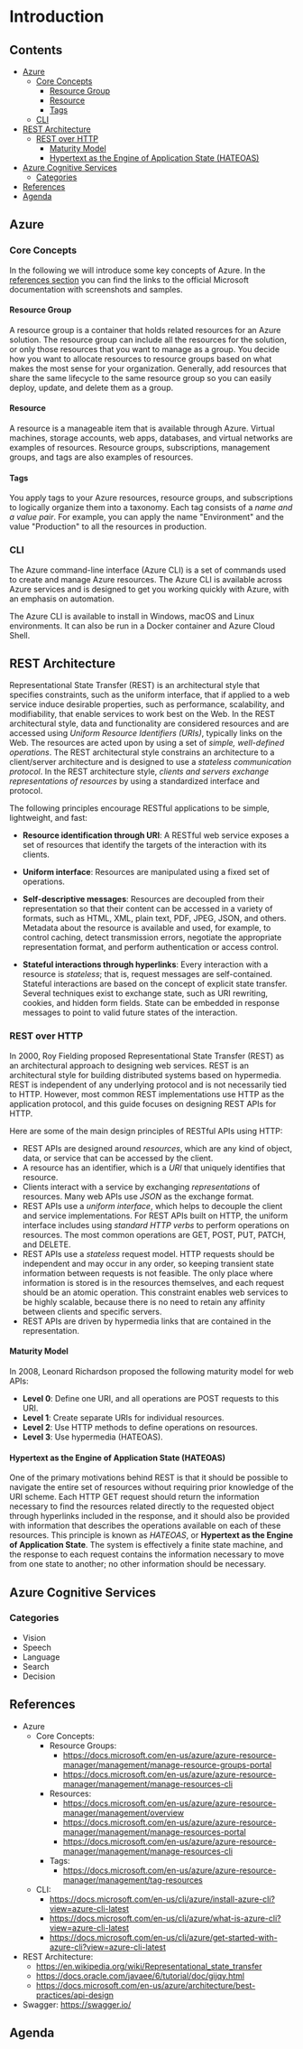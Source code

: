 # Introduction  <!-- omit in TOC -->

## Contents <!-- omit in TOC -->

- [Azure](#azure)
  - [Core Concepts](#core-concepts)
    - [Resource Group](#resource-group)
    - [Resource](#resource)
    - [Tags](#tags)
  - [CLI](#cli)
- [REST Architecture](#rest-architecture)
  - [REST over HTTP](#rest-over-http)
    - [Maturity Model](#maturity-model)
    - [Hypertext as the Engine of Application State (HATEOAS)](#hypertext-as-the-engine-of-application-state-hateoas)
- [Azure Cognitive Services](#azure-cognitive-services)
  - [Categories](#categories)
- [References](#references)
- [Agenda](#agenda)

## Azure

### Core Concepts

In the following we will introduce some key concepts of Azure.
In the [references section](#references) you can find the links to the official Microsoft documentation with screenshots and samples.

#### Resource Group

A resource group is a container that holds related resources for an Azure solution.
The resource group can include all the resources for the solution, or only those resources that you want to manage as a group.
You decide how you want to allocate resources to resource groups based on what makes the most sense for your organization.
Generally, add resources that share the same lifecycle to the same resource group so you can easily deploy, update, and delete them as a group.

#### Resource

A resource is a manageable item that is available through Azure.
Virtual machines, storage accounts, web apps, databases, and virtual networks are examples of resources.
Resource groups, subscriptions, management groups, and tags are also examples of resources.

#### Tags

You apply tags to your Azure resources, resource groups, and subscriptions to logically organize them into a taxonomy.
Each tag consists of a *name and a value pair*.
For example, you can apply the name "Environment" and the value "Production" to all the resources in production.

### CLI

The Azure command-line interface (Azure CLI) is a set of commands used to create and manage Azure resources.
The Azure CLI is available across Azure services and is designed to get you working quickly with Azure, with an emphasis on automation.

The Azure CLI is available to install in Windows, macOS and Linux environments.
It can also be run in a Docker container and Azure Cloud Shell.

## REST Architecture

Representational State Transfer (REST) is an architectural style that specifies constraints, such as the uniform interface, that if applied to a web service induce desirable properties, such as performance, scalability, and modifiability, that enable services to work best on the Web.
In the REST architectural style, data and functionality are considered resources and are accessed using *Uniform Resource Identifiers (URIs)*, typically links on the Web.
The resources are acted upon by using a set of *simple, well-defined operations*.
The REST architectural style constrains an architecture to a client/server architecture and is designed to use a *stateless communication protocol*.
In the REST architecture style, *clients and servers exchange representations of resources* by using a standardized interface and protocol.

The following principles encourage RESTful applications to be simple, lightweight, and fast:

- **Resource identification through URI**: A RESTful web service exposes a set of resources that identify the targets of the interaction with its clients.

- **Uniform interface**: Resources are manipulated using a fixed set of operations.

- **Self-descriptive messages**: Resources are decoupled from their representation so that their content can be accessed in a variety of formats, such as HTML, XML, plain text, PDF, JPEG, JSON, and others. Metadata about the resource is available and used, for example, to control caching, detect transmission errors, negotiate the appropriate representation format, and perform authentication or access control.

- **Stateful interactions through hyperlinks**: Every interaction with a resource is *stateless*; that is, request messages are self-contained. Stateful interactions are based on the concept of explicit state transfer. Several techniques exist to exchange state, such as URI rewriting, cookies, and hidden form fields. State can be embedded in response messages to point to valid future states of the interaction.

### REST over HTTP

In 2000, Roy Fielding proposed Representational State Transfer (REST) as an architectural approach to designing web services.
REST is an architectural style for building distributed systems based on hypermedia. 
REST is independent of any underlying protocol and is not necessarily tied to HTTP.
However, most common REST implementations use HTTP as the application protocol, and this guide focuses on designing REST APIs for HTTP.

Here are some of the main design principles of RESTful APIs using HTTP:

- REST APIs are designed around *resources*, which are any kind of object, data, or service that can be accessed by the client.
- A resource has an identifier, which is a *URI* that uniquely identifies that resource.
- Clients interact with a service by exchanging *representations* of resources. Many web APIs use *JSON* as the exchange format.
- REST APIs use a *uniform interface*, which helps to decouple the client and service implementations. For REST APIs built on HTTP, the uniform interface includes using *standard HTTP verbs* to perform operations on resources. The most common operations are GET, POST, PUT, PATCH, and DELETE.
- REST APIs use a *stateless* request model. HTTP requests should be independent and may occur in any order, so keeping transient state information between requests is not feasible. The only place where information is stored is in the resources themselves, and each request should be an atomic operation. This constraint enables web services to be highly scalable, because there is no need to retain any affinity between clients and specific servers.
- REST APIs are driven by hypermedia links that are contained in the representation.

#### Maturity Model

In 2008, Leonard Richardson proposed the following maturity model for web APIs:

- **Level 0**: Define one URI, and all operations are POST requests to this URI.
- **Level 1**: Create separate URIs for individual resources.
- **Level 2**: Use HTTP methods to define operations on resources.
- **Level 3**: Use hypermedia (HATEOAS).

#### Hypertext as the Engine of Application State (HATEOAS)

One of the primary motivations behind REST is that it should be possible to navigate the entire set of resources without requiring prior knowledge of the URI scheme.
Each HTTP GET request should return the information necessary to find the resources related directly to the requested object through hyperlinks included in the response, and it should also be provided with information that describes the operations available on each of these resources.
This principle is known as *HATEOAS*, or **Hypertext as the Engine of Application State**.
The system is effectively a finite state machine, and the response to each request contains the information necessary to move from one state to another; no other information should be necessary.

## Azure Cognitive Services

### Categories
- Vision
- Speech
- Language
- Search
- Decision

## References
- Azure
  - Core Concepts:
    - Resource Groups:
      - https://docs.microsoft.com/en-us/azure/azure-resource-manager/management/manage-resource-groups-portal
      - https://docs.microsoft.com/en-us/azure/azure-resource-manager/management/manage-resources-cli
    - Resources:
      - https://docs.microsoft.com/en-us/azure/azure-resource-manager/management/overview
      - https://docs.microsoft.com/en-us/azure/azure-resource-manager/management/manage-resources-portal
      - https://docs.microsoft.com/en-us/azure/azure-resource-manager/management/manage-resources-cli
    - Tags:
      - https://docs.microsoft.com/en-us/azure/azure-resource-manager/management/tag-resources
  - CLI:
    - https://docs.microsoft.com/en-us/cli/azure/install-azure-cli?view=azure-cli-latest
    - https://docs.microsoft.com/en-us/cli/azure/what-is-azure-cli?view=azure-cli-latest
    - https://docs.microsoft.com/en-us/cli/azure/get-started-with-azure-cli?view=azure-cli-latest
- REST Architecture:
  - https://en.wikipedia.org/wiki/Representational_state_transfer
  - https://docs.oracle.com/javaee/6/tutorial/doc/gijqy.html
  - https://docs.microsoft.com/en-us/azure/architecture/best-practices/api-design
- Swagger: https://swagger.io/

## Agenda